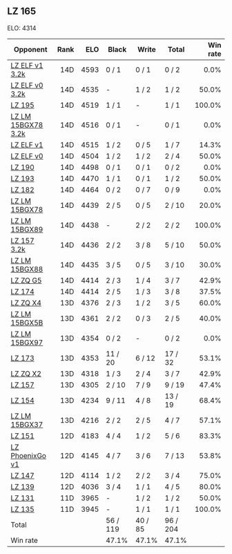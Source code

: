 ## LZ 165 ##

ELO: 4314

Opponent | Rank | ELO | Black | Write | Total | Win rate
---------|-----:|----:|-------|-------|-------|-------:
[LZ ELF v1 3.2k](LZ%20ELF%20v1%203.2k.md) | 14D | 4593 | 0 / 1 | 0 / 1 | 0 / 2 | 0.0%
[LZ ELF v0 3.2k](LZ%20ELF%20v0%203.2k.md) | 14D | 4535 | - | 1 / 2 | 1 / 2 | 50.0%
[LZ 195](LZ%20195.md) | 14D | 4519 | 1 / 1 | - | 1 / 1 | 100.0%
[LZ LM 15BGX78 3.2k](LZ%20LM%2015BGX78%203.2k.md) | 14D | 4516 | 0 / 1 | - | 0 / 1 | 0.0%
[LZ ELF v1](LZ%20ELF%20v1.md) | 14D | 4515 | 1 / 2 | 0 / 5 | 1 / 7 | 14.3%
[LZ ELF v0](LZ%20ELF%20v0.md) | 14D | 4504 | 1 / 2 | 1 / 2 | 2 / 4 | 50.0%
[LZ 190](LZ%20190.md) | 14D | 4498 | 0 / 1 | 0 / 1 | 0 / 2 | 0.0%
[LZ 193](LZ%20193.md) | 14D | 4470 | 1 / 1 | 0 / 1 | 1 / 2 | 50.0%
[LZ 182](LZ%20182.md) | 14D | 4464 | 0 / 2 | 0 / 7 | 0 / 9 | 0.0%
[LZ LM 15BGX78](LZ%20LM%2015BGX78.md) | 14D | 4439 | 2 / 5 | 0 / 5 | 2 / 10 | 20.0%
[LZ LM 15BGX89](LZ%20LM%2015BGX89.md) | 14D | 4438 | - | 2 / 2 | 2 / 2 | 100.0%
[LZ 157 3.2k](LZ%20157%203.2k.md) | 14D | 4436 | 2 / 2 | 3 / 8 | 5 / 10 | 50.0%
[LZ LM 15BGX88](LZ%20LM%2015BGX88.md) | 14D | 4435 | 3 / 5 | 0 / 5 | 3 / 10 | 30.0%
[LZ ZQ G5](LZ%20ZQ%20G5.md) | 14D | 4414 | 2 / 3 | 1 / 4 | 3 / 7 | 42.9%
[LZ 174](LZ%20174.md) | 14D | 4414 | 2 / 5 | 1 / 3 | 3 / 8 | 37.5%
[LZ ZQ X4](LZ%20ZQ%20X4.md) | 13D | 4376 | 2 / 3 | 1 / 2 | 3 / 5 | 60.0%
[LZ LM 15BGX5B](LZ%20LM%2015BGX5B.md) | 13D | 4361 | 2 / 2 | 0 / 3 | 2 / 5 | 40.0%
[LZ LM 15BGX97](LZ%20LM%2015BGX97.md) | 13D | 4354 | 0 / 2 | - | 0 / 2 | 0.0%
[LZ 173](LZ%20173.md) | 13D | 4353 | 11 / 20 | 6 / 12 | 17 / 32 | 53.1%
[LZ ZQ X2](LZ%20ZQ%20X2.md) | 13D | 4318 | 1 / 3 | 2 / 4 | 3 / 7 | 42.9%
[LZ 157](LZ%20157.md) | 13D | 4305 | 2 / 10 | 7 / 9 | 9 / 19 | 47.4%
[LZ 154](LZ%20154.md) | 13D | 4234 | 9 / 11 | 4 / 8 | 13 / 19 | 68.4%
[LZ LM 15BGX37](LZ%20LM%2015BGX37.md) | 13D | 4216 | 2 / 2 | 2 / 5 | 4 / 7 | 57.1%
[LZ 151](LZ%20151.md) | 12D | 4183 | 4 / 4 | 1 / 2 | 5 / 6 | 83.3%
[LZ PhoenixGo v1](LZ%20PhoenixGo%20v1.md) | 12D | 4145 | 4 / 7 | 3 / 6 | 7 / 13 | 53.8%
[LZ 147](LZ%20147.md) | 12D | 4114 | 1 / 2 | 2 / 2 | 3 / 4 | 75.0%
[LZ 139](LZ%20139.md) | 12D | 4036 | 3 / 4 | 1 / 1 | 4 / 5 | 80.0%
[LZ 131](LZ%20131.md) | 11D | 3965 | - | 1 / 2 | 1 / 2 | 50.0%
[LZ 135](LZ%20135.md) | 11D | 3945 | - | 1 / 1 | 1 / 1 | 100.0%
Total | | | 56 / 119 | 40 / 85 | 96 / 204 | 
Win rate| | | 47.1% | 47.1% | 47.1% | 
